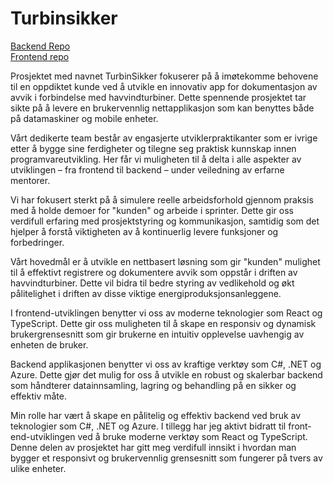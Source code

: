 # Turbinsikker


<a href="https://github.com/OptiCorp/turbin-sikker-api" target="_blank">Backend Repo</a> <br /> 
<a href="https://github.com/OptiCorp/TurbinSikker-App" target="_blank">Frontend repo</a> <br />
 
Prosjektet med navnet TurbinSikker fokuserer på å imøtekomme behovene til en oppdiktet kunde ved å utvikle en innovativ app for dokumentasjon av avvik i forbindelse med havvindturbiner. Dette spennende prosjektet tar sikte på å levere en brukervennlig nettapplikasjon som kan benyttes både på datamaskiner og mobile enheter.

Vårt dedikerte team består av engasjerte utviklerpraktikanter som er ivrige etter å bygge sine ferdigheter og tilegne seg praktisk kunnskap innen programvareutvikling. Her får vi muligheten til å delta i alle aspekter av utviklingen – fra frontend til backend – under veiledning av erfarne mentorer.

Vi har fokusert sterkt på å simulere reelle arbeidsforhold gjennom praksis med å holde demoer for "kunden" og arbeide i sprinter. Dette gir oss verdifull erfaring med prosjektstyring og kommunikasjon, samtidig som det hjelper å forstå viktigheten av å kontinuerlig levere funksjoner og forbedringer.

Vårt hovedmål er å utvikle en nettbasert løsning som gir "kunden" mulighet til å effektivt registrere og dokumentere avvik som oppstår i driften av havvindturbiner. Dette vil bidra til bedre styring av vedlikehold og økt pålitelighet i driften av disse viktige energiproduksjonsanleggene.

I frontend-utviklingen benytter vi oss av moderne teknologier som React og TypeScript. Dette gir oss muligheten til å skape en responsiv og dynamisk brukergrensesnitt som gir brukerne en intuitiv opplevelse uavhengig av enheten de bruker.

Backend applikasjonen benytter vi oss av kraftige verktøy som C#, .NET og Azure. Dette gjør det mulig for oss å utvikle en robust og skalerbar backend som håndterer datainnsamling, lagring og behandling på en sikker og effektiv måte.

Min rolle har vært å skape en pålitelig og effektiv backend ved bruk av teknologier som C#, .NET og Azure.
I tillegg har jeg aktivt bidratt til front-end-utviklingen ved å bruke moderne verktøy som React og TypeScript. Denne delen av prosjektet har gitt meg verdifull innsikt i hvordan man bygger et responsivt og brukervennlig grensesnitt som fungerer på tvers av ulike enheter.
